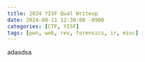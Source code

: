 ```yaml
---
title: 2024 YISF Qual Writeup
date: 2024-08-11 12:30:00 -0900
categories: [CTF, YISF]
tags: [pwn, web, rev, forensics, ir, misc]
---
```


adasdsa
